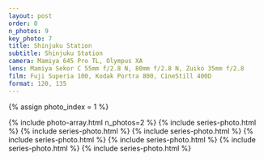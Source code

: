 ```yaml
---
layout: post
order: 0
n_photos: 9
key_photo: 7
title: Shinjuku Station
subtitle: Shinjuku Station
camera: Mamiya 645 Pro TL, Olympus XA
lens: Mamiya Sekor C 55mm f/2.8 N, 80mm f/2.8 N, Zuiko 35mm f/2.8
film: Fuji Superia 100, Kodak Portra 800, CineStill 400D
format: 120, 135
---
```


{% assign photo_index = 1 %}

{% include photo-array.html n_photos=2 %}
{% include series-photo.html %}
{% include series-photo.html %}
{% include series-photo.html %}
{% include series-photo.html %}
{% include series-photo.html %}
{% include series-photo.html %}
{% include series-photo.html %}
